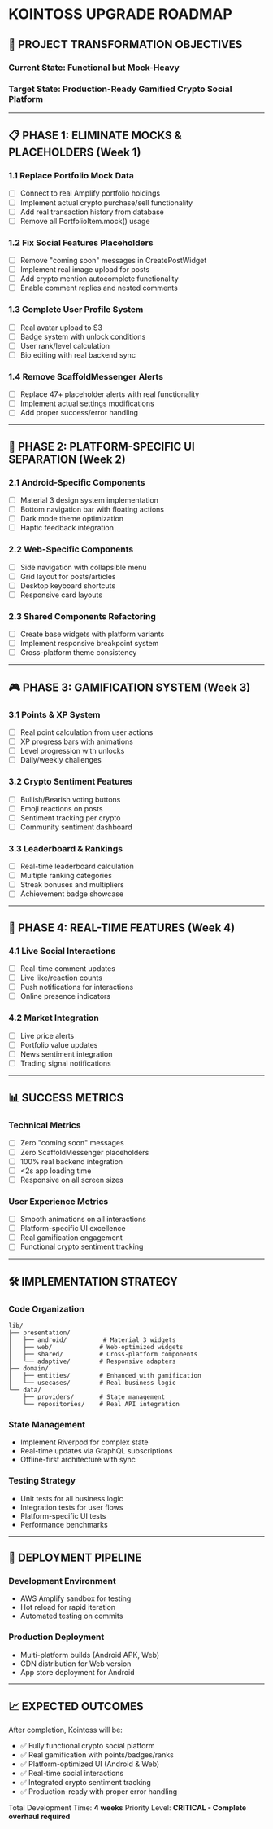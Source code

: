 # KOINTOSS UPGRADE ROADMAP

## 🎯 PROJECT TRANSFORMATION OBJECTIVES

### Current State: Functional but Mock-Heavy
### Target State: Production-Ready Gamified Crypto Social Platform

---

## 📋 PHASE 1: ELIMINATE MOCKS & PLACEHOLDERS (Week 1)

### 1.1 Replace Portfolio Mock Data
- [ ] Connect to real Amplify portfolio holdings
- [ ] Implement actual crypto purchase/sell functionality
- [ ] Add real transaction history from database
- [ ] Remove all PortfolioItem.mock() usage

### 1.2 Fix Social Features Placeholders
- [ ] Remove "coming soon" messages in CreatePostWidget
- [ ] Implement real image upload for posts
- [ ] Add crypto mention autocomplete functionality
- [ ] Enable comment replies and nested comments

### 1.3 Complete User Profile System  
- [ ] Real avatar upload to S3
- [ ] Badge system with unlock conditions
- [ ] User rank/level calculation
- [ ] Bio editing with real backend sync

### 1.4 Remove ScaffoldMessenger Alerts
- [ ] Replace 47+ placeholder alerts with real functionality
- [ ] Implement actual settings modifications
- [ ] Add proper success/error handling

---

## 📱 PHASE 2: PLATFORM-SPECIFIC UI SEPARATION (Week 2)

### 2.1 Android-Specific Components
- [ ] Material 3 design system implementation
- [ ] Bottom navigation bar with floating actions
- [ ] Dark mode theme optimization
- [ ] Haptic feedback integration

### 2.2 Web-Specific Components  
- [ ] Side navigation with collapsible menu
- [ ] Grid layout for posts/articles
- [ ] Desktop keyboard shortcuts
- [ ] Responsive card layouts

### 2.3 Shared Components Refactoring
- [ ] Create base widgets with platform variants
- [ ] Implement responsive breakpoint system
- [ ] Cross-platform theme consistency

---

## 🎮 PHASE 3: GAMIFICATION SYSTEM (Week 3)

### 3.1 Points & XP System
- [ ] Real point calculation from user actions
- [ ] XP progress bars with animations  
- [ ] Level progression with unlocks
- [ ] Daily/weekly challenges

### 3.2 Crypto Sentiment Features
- [ ] Bullish/Bearish voting buttons
- [ ] Emoji reactions on posts
- [ ] Sentiment tracking per crypto
- [ ] Community sentiment dashboard

### 3.3 Leaderboard & Rankings
- [ ] Real-time leaderboard calculation
- [ ] Multiple ranking categories
- [ ] Streak bonuses and multipliers
- [ ] Achievement badge showcase

---

## 🔧 PHASE 4: REAL-TIME FEATURES (Week 4)

### 4.1 Live Social Interactions
- [ ] Real-time comment updates
- [ ] Live like/reaction counts
- [ ] Push notifications for interactions
- [ ] Online presence indicators

### 4.2 Market Integration
- [ ] Live price alerts
- [ ] Portfolio value updates
- [ ] News sentiment integration
- [ ] Trading signal notifications

---

## 📊 SUCCESS METRICS

### Technical Metrics
- [ ] Zero "coming soon" messages
- [ ] Zero ScaffoldMessenger placeholders  
- [ ] 100% real backend integration
- [ ] <2s app loading time
- [ ] Responsive on all screen sizes

### User Experience Metrics
- [ ] Smooth animations on all interactions
- [ ] Platform-specific UI excellence
- [ ] Real gamification engagement
- [ ] Functional crypto sentiment tracking

---

## 🛠️ IMPLEMENTATION STRATEGY

### Code Organization
```
lib/
├── presentation/
│   ├── android/          # Material 3 widgets
│   ├── web/             # Web-optimized widgets
│   ├── shared/          # Cross-platform components
│   └── adaptive/        # Responsive adapters
├── domain/
│   ├── entities/        # Enhanced with gamification
│   └── usecases/        # Real business logic
└── data/
    ├── providers/       # State management
    └── repositories/    # Real API integration
```

### State Management
- Implement Riverpod for complex state
- Real-time updates via GraphQL subscriptions
- Offline-first architecture with sync

### Testing Strategy
- Unit tests for all business logic
- Integration tests for user flows
- Platform-specific UI tests
- Performance benchmarks

---

## 🚀 DEPLOYMENT PIPELINE

### Development Environment
- AWS Amplify sandbox for testing
- Hot reload for rapid iteration
- Automated testing on commits

### Production Deployment
- Multi-platform builds (Android APK, Web)
- CDN distribution for Web version
- App store deployment for Android

---

## 📈 EXPECTED OUTCOMES

After completion, Kointoss will be:
- ✅ Fully functional crypto social platform
- ✅ Real gamification with points/badges/ranks
- ✅ Platform-optimized UI (Android & Web)
- ✅ Real-time social interactions
- ✅ Integrated crypto sentiment tracking
- ✅ Production-ready with proper error handling

Total Development Time: **4 weeks**
Priority Level: **CRITICAL - Complete overhaul required**
